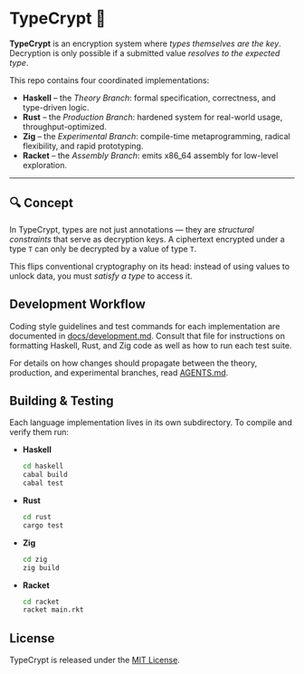 # TypeCrypt 🔐

**TypeCrypt** is an encryption system where *types themselves are the key*. Decryption is only possible if a submitted value *resolves to the expected type*.

This repo contains four coordinated implementations:

- **Haskell** – the *Theory Branch*: formal specification, correctness, and type-driven logic.
- **Rust** – the *Production Branch*: hardened system for real-world usage, throughput-optimized.
- **Zig** – the *Experimental Branch*: compile-time metaprogramming, radical flexibility, and rapid prototyping.
- **Racket** – the *Assembly Branch*: emits x86\_64 assembly for low-level exploration.

---

## 🔍 Concept

In TypeCrypt, types are not just annotations — they are *structural constraints* that serve as decryption keys. A ciphertext encrypted under a type `T` can only be decrypted by a value of type `T`.

This flips conventional cryptography on its head: instead of using values to unlock data, you must *satisfy a type* to access it.

## Development Workflow

Coding style guidelines and test commands for each implementation are documented in [docs/development.md](docs/development.md). Consult that file for instructions on formatting Haskell, Rust, and Zig code as well as how to run each test suite.

For details on how changes should propagate between the theory, production, and experimental branches, read [AGENTS.md](AGENTS.md).

## Building & Testing

Each language implementation lives in its own subdirectory. To compile and verify them run:

- **Haskell**
  ```bash
  cd haskell
  cabal build
  cabal test
  ```
- **Rust**
  ```bash
  cd rust
  cargo test
  ```
- **Zig**
  ```bash
  cd zig
  zig build
  ```
- **Racket**
  ```bash
  cd racket
  racket main.rkt
  ```

## License

TypeCrypt is released under the [MIT License](LICENSE).

